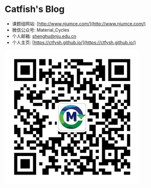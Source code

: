 # Catfish's Blog

- 课题组网站: [http://www.njumce.com/](http://www.njumce.com/)
- 微信公众号: Material_Cycles
- 个人邮箱: [shenghu@nju.edu.cn](mailto:shenghu@nju.edu.cn)
- 个人主页: [https://ctfysh.github.io/](https://ctfysh.github.io/)

![微信公众号二维码](material/qrcode.jpg)